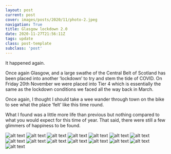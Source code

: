```yaml
---
layout: post
current: post
cover: images/posts/2020/11/photo-2.jpeg
navigation: True
title: Glasgow lockdown 2.0
date: 2020-11-27T21:56:11Z
tags: update
class: post-template
subclass: 'post'
---
```

It happened again.

Once again Glasgow, and a large swathe of the Central Belt of Scotland has been placed into another ‘lockdown’ to try and stem the tide of COVID. On Friday 20th November we were placed into Tier 4 which is essentially the same as the lockdown conditions we faced all the way back in March.

Once again, I thought I should take a wee wander through town on the bike to see what the place ‘felt’ like this time round.

What I found was a little more life than previous but nothing compared to what you would expect for this time of year. That said, there were still a few glimmers of happiness to be found.

![alt text](/images/posts/2020/11/photo.jpeg)
![alt text](/images/posts/2020/11/photo-2.jpeg)
![alt text](/images/posts/2020/11/photo-3.jpeg)
![alt text](/images/posts/2020/11/photo-4.jpeg)
![alt text](/images/posts/2020/11/photo-5.jpeg)
![alt text](/images/posts/2020/11/photo-6.jpeg)
![alt text](/images/posts/2020/11/photo-7.jpeg)
![alt text](/images/posts/2020/11/photo-8.jpeg)
![alt text](/images/posts/2020/11/photo-9.jpeg)
![alt text](/images/posts/2020/11/photo-10.jpeg)
![alt text](/images/posts/2020/11/photo-11.jpeg)
![alt text](/images/posts/2020/11/photo-12.jpeg)
![alt text](/images/posts/2020/11/photo-13.jpeg)
![alt text](/images/posts/2020/11/photo-14.jpeg)
![alt text](/images/posts/2020/11/photo-15.jpeg)

